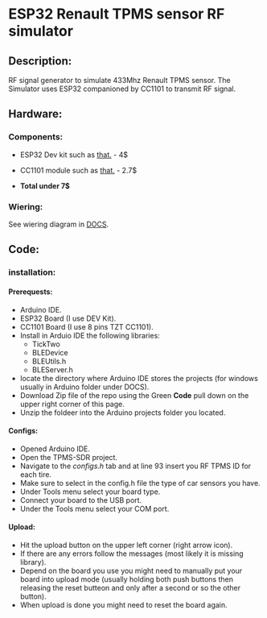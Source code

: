 # ESP32 Renault TPMS sensor RF simulator
## Description:
RF signal generator to simulate 433Mhz Renault TPMS sensor. The Simulator uses ESP32 companioned by CC1101 to transmit RF signal.


## Hardware:

### Components:
- ESP32 Dev kit such as [that.](https://www.aliexpress.com/item/1005001929935550.html?spm=a2g0o.order_list.order_list_main.70.2fcd1802a3JqO6)   -  4$
- CC1101 module such as [that.](https://www.aliexpress.com/item/1005006427924521.html?spm=a2g0o.productlist.main.3.4606552dDUIADI&algo_pvid=f668fbe3-3ef8-466c-aa06-0833614c0e76&algo_exp_id=f668fbe3-3ef8-466c-aa06-0833614c0e76-1&pdp_npi=4%40dis%21USD%218.08%212.66%21%21%2158.41%2119.20%21%40211b600b17183703870547694e856b%2112000037133340091%21sea%21IL%21127988983%21&curPageLogUid=XNWVIg16GNX4&utparam-url=scene%3Asearch%7Cquery_from%3A)  -  2.7$

- **Total                under 7$**

### Wiering:
See wiering diagram in [DOCS](https://github.com/avicarmeli/TPMS-SDR/blob/main/Docs/ESP-SDR%20connection%20diagram.md).

## Code:
### installation:
#### Prerequests:
- Arduino IDE.
- ESP32 Board (I use DEV Kit).
- CC1101 Board (I use 8 pins TZT CC1101).
- Install in Arduio IDE the following libraries:
  - TickTwo
  - BLEDevice
  - BLEUtils.h
  - BLEServer.h
- locate the directory where Arduino IDE stores the projects (for windows usually in Arduino folder under DOCS).
- Download Zip file of the repo using the Green **Code** pull down on the upper right corner of this page.
- Unzip the foldeer into the Arduino projects folder you located.

#### Configs:
- Opened Arduino IDE.
- Open the TPMS-SDR project.
- Navigate to the *configs.h* tab and at line 93 insert you RF TPMS ID for each tire.
- Make sure to select in the config.h file the type of car sensors you have.
- Under Tools menu select your board type.
- Connect your board to the USB port.
- Under the Tools menu select your COM port.

#### Upload:
- Hit the upload button on the upper left corner (right arrow icon).
- If there are any errors follow the messages (most likely it is missing library).
- Depend on the board you use you might need to manually put your board into upload mode (usually holding both push buttons then releasing the reset butteon and only after a second or so the other button).
- When upload is done you might need to reset the board again.
